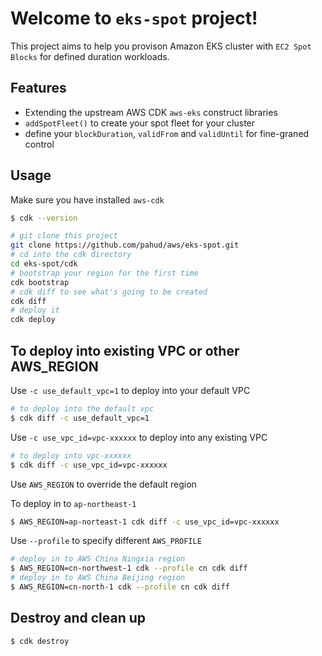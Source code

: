 # Welcome to `eks-spot` project!

This project aims to help you provison Amazon EKS cluster with `EC2 Spot Blocks` for defined duration workloads.


## Features

- Extending the upstream AWS CDK `aws-eks` construct libraries
- `addSpotFleet()` to create your spot fleet for your cluster
- define your `blockDuration`, `validFrom` and `validUntil` for fine-graned control


## Usage

Make sure you have installed `aws-cdk`

```bash
$ cdk --version
```

```bash
# git clone this project
git clone https://github.com/pahud/aws/eks-spot.git
# cd into the cdk directory
cd eks-spot/cdk
# bootstrap your region for the first time
cdk bootstrap
# cdk diff to see what's going to be created
cdk diff
# deploy it
cdk deploy
```

## To deploy into existing VPC or other AWS_REGION

Use `-c use_default_vpc=1` to deploy into your default VPC 

```bash
# to deploy into the default vpc
$ cdk diff -c use_default_vpc=1
```

Use `-c use_vpc_id=vpc-xxxxxx` to deploy into any existing VPC

```bash
# to deploy into vpc-xxxxxx
$ cdk diff -c use_vpc_id=vpc-xxxxxx
```

Use `AWS_REGION` to override the default region

To deploy in to `ap-northeast-1`

```bash
$ AWS_REGION=ap-norteast-1 cdk diff -c use_vpc_id=vpc-xxxxxx
```

Use `--profile` to specify different `AWS_PROFILE`

```bash
# deploy in to AWS China Ningxia region
$ AWS_REGION=cn-northwest-1 cdk --profile cn cdk diff 
# deploy in to AWS China Beijing region
$ AWS_REGION=cn-north-1 cdk --profile cn cdk diff 
```

## Destroy and clean up

```bash
$ cdk destroy
```